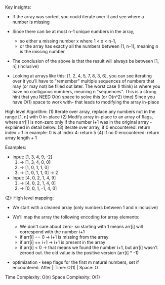 Key insights:
  - If the array was sorted, you could iterate over it and see where a number is missing
  
  - Since there can be at most n-1 unique numbers in the array, 
    - so either a missing number x where 1 < x < n-1, 
    - or the array has exactly all the numbers between [1, n-1], meaning n is the missing number
  
  - The conclusion of the above is that the result will always be between [1, n] (inclusive)
  
  - Looking at arrays like this: [1, 2, 4, 5, 7, 8, 3, 6], you can see iterating over it you'll
    have to "remember" multiple sequences of numbers that may (or may not) be filled out later.
    The worst case (I think) is where you have no contiguous numbers, meaning n "sequences".
    This is a strong hint that you NEED O(n) space to solve this (or O(n^2) time)
    Since you have O(1) space to work with- that leads to modifying the array in-place

 High level Algorithm:
 (1) Iterate over array, replace any numbers not in the range [1, n] with 0 in-place
 (2) Modify array in-place to an array of flags, where arr[i] is non-zero only if
     the number i+1 was in the original array - explained in detail below.
 (3) iterate over array, if 0 encountered: return index + 1
     in example: 0 is at index 4: return 5
 (4) if no 0 encountered: return array length + 1

Examples:
* Input: [1, 3, 4, 9, -2]
  1)  -> [1, 3, 4, 0, 0]
  2)  -> [1, 0, 1, 1, 0]
  3)  -> [1, 0, 1, 1, 0] -> 2
* Input: [4, 0, 2, 1, 4, 9]
  1)  -> [4, 0, 2, 1, 4, 0]
  2)  -> [0, 0, 1, -1, 4, 0]

(2): High level mapping:
 * We start with a cleaned array (only numbers between 1 and n inclusive)
 * We'll map the array the following encoding for array elements:
   * We don't care about zero- so starting with 1 means arr[i] will correspond with the number i+1
   * if arr[i] == 0 -> i+1 is missing from the array
   * if arr[i] == i+1 -> i+1 is present in the array
   * if arr[i] < 0 -> that means we found the number i+1, but arr[i] wasn't zeroed out. the old value is the positive version (arr[i] * -1)

  * optimization - keep flags for the first m natural numbers, set if encountered. After | Time: O(1) | Space: O

 Time Complexity: O(n)
 Space Complexity: O(1)